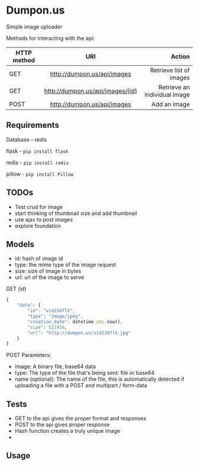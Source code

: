 Dumpon.us
==

Simple image uploader

Methods for interacting with the api:

| HTTP method       | URI       | Action  |
| ------------- |:-------------:| -----:|
| GET     | http://dumpon.us/api/images | Retrieve list of images |
| GET     | http://dumpon.us/api/images/{id} | Retrieve an individual image |
| POST   | http://dumpon.us/api/images | Add an image 


Requirements
--

Database - redis

flask - `pip install flask`

redis - `pip install redis`

pillow - `pip install Pillow`

TODOs
--
 - Test crud for image
 - start thinking of thumbnail size and add thumbnail
 - use ajax to post images
 - explore foundation

Models
--
- id: hash of image id
- type: the mime type of the image request
- size: size of image in bytes
- url: url of the image to serve

GET (id)
```javascript
{
    "data": {
        "id": "vid23dflk",
        "type": "image/jpeg",
        "creation_date": datetime.utc.now(),
        "size": 521916,
        "url": "http://dumpon.us/vid23dflk.jpg"
    }
}
```

POST Parameters:
* image: A binary file, base64 data
* type: The type of the file that's being sent: file or base64
* name (optional): The name of the file, this is automatically detected if uploading a file with a POST and multipart / form-data

Tests
--
 - GET to the api gives the proper format and responses
 - POST to the api gives proper response
 - Hash function creates a truly unique image
 - 


Usage
--

